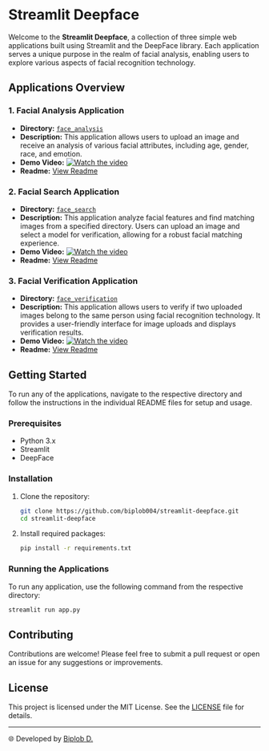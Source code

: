 # Streamlit Deepface

Welcome to the **Streamlit Deepface**, a collection of three simple web applications built using Streamlit and the DeepFace library. Each application serves a unique purpose in the realm of facial analysis, enabling users to explore various aspects of facial recognition technology.

## Applications Overview

### 1. Facial Analysis Application

- **Directory:** [`face_analysis`](face_analysis/)
- **Description:** This application allows users to upload an image and receive an analysis of various facial attributes, including age, gender, race, and emotion.
- **Demo Video:** [![Watch the video](https://img.youtube.com/vi/zU9ShrSZEh0/maxresdefault.jpg)](https://www.youtube.com/watch?v=zU9ShrSZEh0)
- **Readme:** [View Readme](face_analysis/readme.md)

### 2. Facial Search Application

- **Directory:** [`face_search`](face_search/)
- **Description:** This application analyze facial features and find matching images from a specified directory. Users can upload an image and select a model for verification, allowing for a robust facial matching experience.
- **Demo Video:** [![Watch the video](https://img.youtube.com/vi/0w8L02Y-VCU/maxresdefault.jpg)](https://www.youtube.com/watch?v=0w8L02Y-VCU)
- **Readme:** [View Readme](face_search/readme.md)

### 3. Facial Verification Application

- **Directory:** [`face_verification`](face_verification/)
- **Description:** This application allows users to verify if two uploaded images belong to the same person using facial recognition technology. It provides a user-friendly interface for image uploads and displays verification results.
- **Demo Video:** [![Watch the video](https://img.youtube.com/vi/F94_AHM9P3o/maxresdefault.jpg)](https://www.youtube.com/watch?v=F94_AHM9P3o)
- **Readme:** [View Readme](face_verification/readme.md)

## Getting Started

To run any of the applications, navigate to the respective directory and follow the instructions in the individual README files for setup and usage.

### Prerequisites

- Python 3.x
- Streamlit
- DeepFace

### Installation

1. Clone the repository:
   ```bash
   git clone https://github.com/biplob004/streamlit-deepface.git
   cd streamlit-deepface
   ```
2. Install required packages:
   ```bash
   pip install -r requirements.txt
   ```

### Running the Applications

To run any application, use the following command from the respective directory:

```bash
streamlit run app.py
```

## Contributing

Contributions are welcome! Please feel free to submit a pull request or open an issue for any suggestions or improvements.

## License

This project is licensed under the MIT License. See the [LICENSE](LICENSE) file for details.

---

🌐 Developed by [Biplob D.](https://github.com/biplob004)
